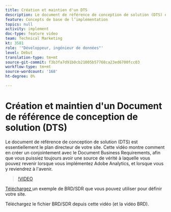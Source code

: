 ```yaml
---
title: Création et maintien d'un DTS
description: Le document de référence de conception de solution (DTS) est essentiellement le plan directeur de votre site. Cette vidéo vous montre comment en créer un, conjointement avec le Document Business Requirements, afin que vous puissiez toujours avoir une source de vérité à laquelle vous pouvez revenir lorsque vous implémentez Adobe Analytics, et lorsque vous y faites référence à l'avenir.
feature: Concepts de base de l’implémentation
topics: null
activity: implement
doc-type: feature video
team: Technical Marketing
kt: 3581
role: '"Développeur, ingénieur de données"'
level: Début
translation-type: tm+mt
source-git-commit: f3b3fa7d91b0cb21005b57768ca23ed6700fcc03
workflow-type: tm+mt
source-wordcount: '168'
ht-degree: 0%

---
```



# Création et maintien d&#39;un Document de référence de conception de solution (DTS)

Le document de référence de conception de solution (DTS) est essentiellement le plan directeur de votre site. Cette vidéo montre comment en créer un conjointement avec le Document Business Requirements, afin que vous puissiez toujours avoir une source de vérité à laquelle vous pouvez revenir lorsque vous implémentez Adobe Analytics, et lorsque vous y reviendrez à l&#39;avenir.

>[!VIDEO](https://video.tv.adobe.com/v/28754/?quality=12)

[Téléchargez ](https://analytics.enablementadobe.com/files/brd-sdr-sample-template.xlsx) un exemple de BRD/SDR que vous pouvez utiliser pour définir votre site.

[](https://analytics.enablementadobe.com/files/geometrixx-clothiers-brd-sdr.xlsx) Téléchargez le fichier BRD/SDR depuis cette vidéo (et la vidéo [ ](creating-a-business-requirements-document.md)BRD).
